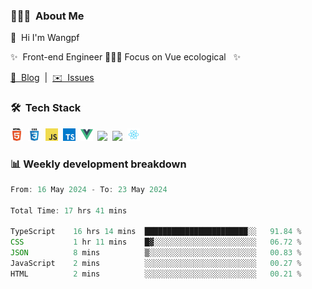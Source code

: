 ### 🦸🏻‍♂️ &nbsp;About Me

<p>👋 &nbsp;Hi I'm Wangpf </p>
<p>✨ &nbsp;Front-end Engineer 🧑🏻‍💻 Focus on Vue ecological &nbsp; ✨</p>

[📖 &nbsp;Blog](https://blog.wangpf.wang)
&nbsp;|&nbsp;
[✉️ &nbsp;Issues](https://github.com/wangpf1129/wangpf1129/issues)

### 🛠 &nbsp;Tech Stack

<code><img height="20" src="https://raw.githubusercontent.com/github/explore/80688e429a7d4ef2fca1e82350fe8e3517d3494d/topics/html/html.png"></code>&nbsp;
<code><img height="20" src="https://raw.githubusercontent.com/github/explore/80688e429a7d4ef2fca1e82350fe8e3517d3494d/topics/css/css.png"></code>&nbsp;
<code><img height="20" src="https://raw.githubusercontent.com/github/explore/80688e429a7d4ef2fca1e82350fe8e3517d3494d/topics/javascript/javascript.png"></code>&nbsp;
<code><img height="20" src="https://raw.githubusercontent.com/github/explore/80688e429a7d4ef2fca1e82350fe8e3517d3494d/topics/typescript/typescript.png"></code>&nbsp;
<code><img height="20" src="https://raw.githubusercontent.com/github/explore/80688e429a7d4ef2fca1e82350fe8e3517d3494d/topics/vue/vue.png"></code>&nbsp;
<code><img height="20" src="https://vitejs.dev/logo.svg"></code>&nbsp;
<code><img height="20" src="https://www.vim.org/images/vim_shortcut.ico"></code>&nbsp;
<code><img height="20" src="https://raw.githubusercontent.com/github/explore/80688e429a7d4ef2fca1e82350fe8e3517d3494d/topics/react/react.png"></code>&nbsp;


### 📊 **Weekly development breakdown**

<!--START_SECTION:waka-->

```typescript
From: 16 May 2024 - To: 23 May 2024

Total Time: 17 hrs 41 mins

TypeScript    16 hrs 14 mins  ███████████████████████░░   91.84 %
CSS           1 hr 11 mins    █▓░░░░░░░░░░░░░░░░░░░░░░░   06.72 %
JSON          8 mins          ▒░░░░░░░░░░░░░░░░░░░░░░░░   00.83 %
JavaScript    2 mins          ░░░░░░░░░░░░░░░░░░░░░░░░░   00.27 %
HTML          2 mins          ░░░░░░░░░░░░░░░░░░░░░░░░░   00.21 %
```

<!--END_SECTION:waka-->
